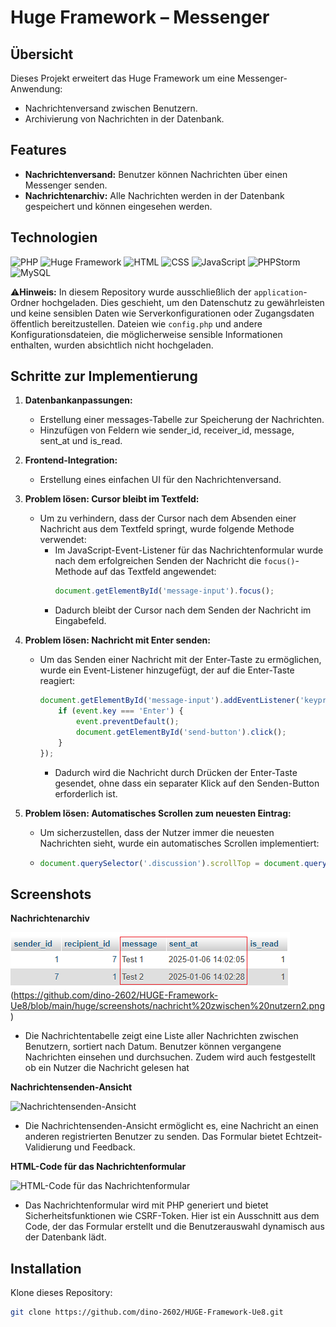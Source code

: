 # Huge Framework – Messenger

## Übersicht
Dieses Projekt erweitert das Huge Framework um eine Messenger-Anwendung:
- Nachrichtenversand zwischen Benutzern.
- Archivierung von Nachrichten in der Datenbank.

## Features
- **Nachrichtenversand:** Benutzer können Nachrichten über einen Messenger senden.
- **Nachrichtenarchiv:** Alle Nachrichten werden in der Datenbank gespeichert und können eingesehen werden.

## Technologien
![PHP](https://img.shields.io/badge/PHP-8.1%2B-blue?logo=php&logoColor=white)
![Huge Framework](https://img.shields.io/badge/Huge_Framework-1.0-brightgreen)
![HTML](https://img.shields.io/badge/HTML-5-orange?logo=html5&logoColor=white)
![CSS](https://img.shields.io/badge/CSS-3-blue?logo=css3&logoColor=white)
![JavaScript](https://img.shields.io/badge/JavaScript-ES6%2B-yellow?logo=javascript&logoColor=white)
![PHPStorm](https://img.shields.io/badge/IDE-PHPStorm-purple?logo=phpstorm&logoColor=white)
![MySQL](https://img.shields.io/badge/Database-MySQL-lightblue?logo=mysql&logoColor=white)

⚠️**Hinweis:** In diesem Repository wurde ausschließlich der `application`-Ordner hochgeladen. Dies geschieht, um den Datenschutz zu gewährleisten und keine sensiblen Daten wie Serverkonfigurationen oder Zugangsdaten öffentlich bereitzustellen. Dateien wie `config.php` und andere Konfigurationsdateien, die möglicherweise sensible Informationen enthalten, wurden absichtlich nicht hochgeladen.

## Schritte zur Implementierung

1. **Datenbankanpassungen:**
   - Erstellung einer messages-Tabelle zur Speicherung der Nachrichten.
   - Hinzufügen von Feldern wie sender_id, receiver_id, message, sent_at und is_read.

2. **Frontend-Integration:**
   - Erstellung eines einfachen UI für den Nachrichtenversand.

3. **Problem lösen: Cursor bleibt im Textfeld:**
   - Um zu verhindern, dass der Cursor nach dem Absenden einer Nachricht aus dem Textfeld springt, wurde folgende Methode verwendet:
     - Im JavaScript-Event-Listener für das Nachrichtenformular wurde nach dem erfolgreichen Senden der Nachricht die `focus()`-Methode auf das Textfeld angewendet:
       ```javascript
       document.getElementById('message-input').focus();
       ```
     - Dadurch bleibt der Cursor nach dem Senden der Nachricht im Eingabefeld.

4. **Problem lösen: Nachricht mit Enter senden:**
   - Um das Senden einer Nachricht mit der Enter-Taste zu ermöglichen, wurde ein Event-Listener hinzugefügt, der auf die Enter-Taste reagiert:
     ```javascript
     document.getElementById('message-input').addEventListener('keypress', function(event) {
         if (event.key === 'Enter') {
             event.preventDefault();
             document.getElementById('send-button').click();
         }
     });
     ```
     - Dadurch wird die Nachricht durch Drücken der Enter-Taste gesendet, ohne dass ein separater Klick auf den Senden-Button erforderlich ist.
    
5. **Problem lösen: Automatisches Scrollen zum neuesten Eintrag:**
   - Um sicherzustellen, dass der Nutzer immer die neuesten Nachrichten sieht, wurde ein automatisches Scrollen implementiert:
   - ```javascript
     document.querySelector('.discussion').scrollTop = document.querySelector('.discussion').scrollHeight;
     ```

## Screenshots

**Nachrichtenarchiv**

![Nachrichten](https://github.com/dino-2602/HUGE-Framework-Ue8/blob/main/huge/screenshots/nachricht%20zwischen%20nutzern.png) (https://github.com/dino-2602/HUGE-Framework-Ue8/blob/main/huge/screenshots/nachricht%20zwischen%20nutzern2.png)
- Die Nachrichtentabelle zeigt eine Liste aller Nachrichten zwischen Benutzern, sortiert nach Datum. Benutzer können vergangene Nachrichten einsehen und durchsuchen. Zudem wird auch festgestellt ob ein Nutzer die Nachricht gelesen hat

**Nachrichtensenden-Ansicht**

![Nachrichtensenden-Ansicht](https://github.com/dino-2602/HUGE-Framework-Ue7/blob/main/screenshots/message_send.png)
- Die Nachrichtensenden-Ansicht ermöglicht es, eine Nachricht an einen anderen registrierten Benutzer zu senden. Das Formular bietet Echtzeit-Validierung und Feedback.

**HTML-Code für das Nachrichtenformular**

![HTML-Code für das Nachrichtenformular](https://github.com/dino-2602/HUGE-Framework-Ue7/blob/main/screenshots/message_form.png)
- Das Nachrichtenformular wird mit PHP generiert und bietet Sicherheitsfunktionen wie CSRF-Token. Hier ist ein Ausschnitt aus dem Code, der das Formular erstellt und die Benutzerauswahl dynamisch aus der Datenbank lädt.

## Installation
Klone dieses Repository:
   ```bash
   git clone https://github.com/dino-2602/HUGE-Framework-Ue8.git
   ```
